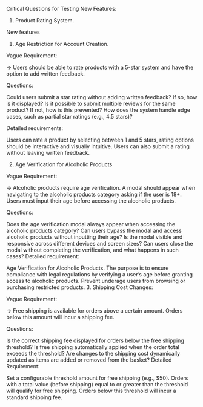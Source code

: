 Critical Questions for Testing New Features:

1. Product Rating System.

New features

1. Age Restriction for Account Creation.

Vague Requirement:

-> Users should be able to rate products with a 5-star system and have the option to add written feedback.

Questions:

Could users submit a star rating without adding written feedback? If so, how is it displayed?
Is it possible to submit multiple reviews for the same product? If not, how is this prevented?
How does the system handle edge cases, such as partial star ratings (e.g., 4.5 stars)?

Detailed requirements:

Users can rate a product by selecting between 1 and 5 stars, rating options should be interactive and visually intuitive.
Users can also submit a rating without leaving written feedback.

2. Age Verification for Alcoholic Products

Vague Requirement:

-> Alcoholic products require age verification. A modal should appear when navigating to the alcoholic products category asking if the user is 18+. Users must input their age before accessing the alcoholic products.

Questions:

Does the age verification modal always appear when accessing the alcoholic products category?
Can users bypass the modal and access alcoholic products without inputting their age?
Is the modal visible and responsive across different devices and screen sizes?
Can users close the modal without completing the verification, and what happens in such cases?
Detailed requirement:

Age Verification for Alcoholic Products.
The purpose is to ensure compliance with legal regulations by verifying a user’s age before granting access to alcoholic products. Prevent underage users from browsing or purchasing restricted products.
3. Shipping Cost Changes:

Vague Requirement:

-> Free shipping is available for orders above a certain amount. Orders below this amount will incur a shipping fee.

Questions:

Is the correct shipping fee displayed for orders below the free shipping threshold?
Is free shipping automatically applied when the order total exceeds the threshold?
Are changes to the shipping cost dynamically updated as items are added or removed from the basket?
Detailed Requirement:

Set a configurable threshold amount for free shipping (e.g., $50).
Orders with a total value (before shipping) equal to or greater than the threshold will qualify for free shipping.
Orders below this threshold will incur a standard shipping fee.
